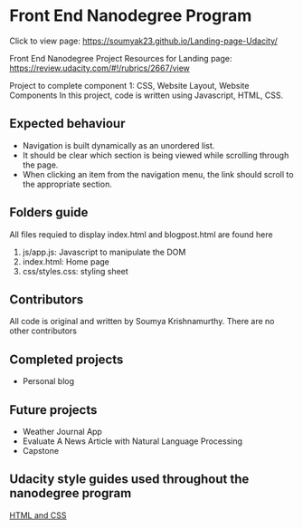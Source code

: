 # Front End Nanodegree Program

Click to view page: https://soumyak23.github.io/Landing-page-Udacity/

Front End Nanodegree Project Resources for Landing page:
https://review.udacity.com/#!/rubrics/2667/view

Project to complete component 1: CSS, Website Layout, Website Components
In this project, code is written using Javascript, HTML, CSS.

## Expected behaviour

* Navigation is built dynamically as an unordered list.
* It should be clear which section is being viewed while scrolling through the page.
* When clicking an item from the navigation menu, the link should scroll to the appropriate section.

## Folders guide

All files requied to display index.html and blogpost.html are found here

1. js/app.js: Javascript to manipulate the DOM
2. index.html: Home page
3. css/styles.css: styling sheet

## Contributors

All code is original and written by Soumya Krishnamurthy.
There are no other contributors

## Completed projects
- Personal blog

## Future projects

- Weather Journal App
- Evaluate A News Article with Natural Language Processing
- Capstone

## Udacity style guides used throughout the nanodegree program

[HTML and CSS](http://udacity.github.io/frontend-nanodegree-styleguide/index.html)

